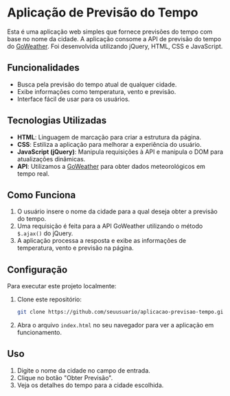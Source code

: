 # Aplicação de Previsão do Tempo

Esta é uma aplicação web simples que fornece previsões do tempo com base no nome da cidade. A aplicação consome a API de previsão do tempo do [GoWeather](https://goweather.herokuapp.com/weather). Foi desenvolvida utilizando jQuery, HTML, CSS e JavaScript.

## Funcionalidades

- Busca pela previsão do tempo atual de qualquer cidade.
- Exibe informações como temperatura, vento e previsão.
- Interface fácil de usar para os usuários.

## Tecnologias Utilizadas

- **HTML**: Linguagem de marcação para criar a estrutura da página.
- **CSS**: Estiliza a aplicação para melhorar a experiência do usuário.
- **JavaScript (jQuery)**: Manipula requisições à API e manipula o DOM para atualizações dinâmicas.
- **API**: Utilizamos a [GoWeather](https://goweather.herokuapp.com/weather) para obter dados meteorológicos em tempo real.

## Como Funciona

1. O usuário insere o nome da cidade para a qual deseja obter a previsão do tempo.
2. Uma requisição é feita para a API GoWeather utilizando o método `$.ajax()` do jQuery.
3. A aplicação processa a resposta e exibe as informações de temperatura, vento e previsão na página.

## Configuração

Para executar este projeto localmente:

1. Clone este repositório:
    ```sh
    git clone https://github.com/seuusuario/aplicacao-previsao-tempo.git
    ```

2. Abra o arquivo `index.html` no seu navegador para ver a aplicação em funcionamento.

## Uso

1. Digite o nome da cidade no campo de entrada.
2. Clique no botão "Obter Previsão".
3. Veja os detalhes do tempo para a cidade escolhida.

